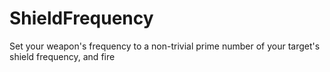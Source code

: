 ShieldFrequency
===============

Set your weapon's frequency to a non-trivial prime number of your target's shield frequency, and fire
